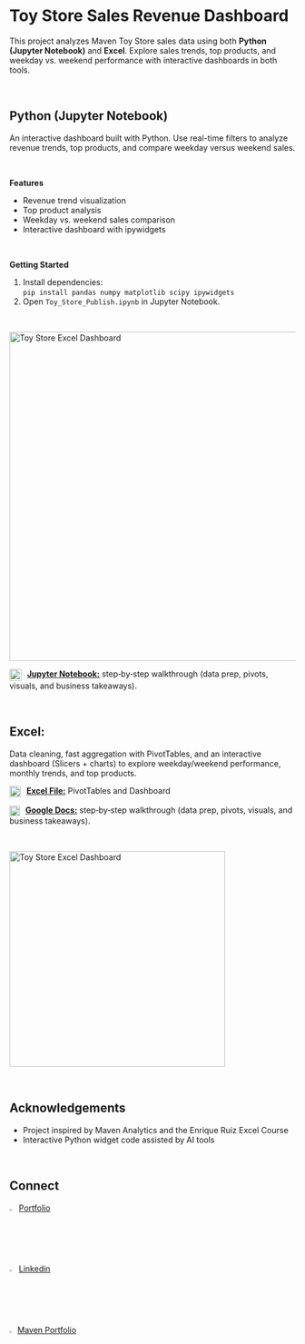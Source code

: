 # Toy Store Sales Revenue Dashboard
This project analyzes Maven Toy Store sales data using both **Python (Jupyter Notebook)** and **Excel**. Explore sales trends, top products, and weekday vs. weekend performance with interactive dashboards in both tools.

<br>

## Python (Jupyter Notebook)

An interactive dashboard built with Python. Use real-time filters to analyze revenue trends, top products, and compare weekday versus weekend sales.

<br>

**Features**
- Revenue trend visualization
- Top product analysis
- Weekday vs. weekend sales comparison
- Interactive dashboard with ipywidgets

<br>

**Getting Started**
1. Install dependencies:  
   `pip install pandas numpy matplotlib scipy ipywidgets`
2. Open `Toy_Store_Publish.ipynb` in Jupyter Notebook.

<br>

<p><img src="https://github.com/user-attachments/assets/457e4624-9000-4246-b35f-8786473c9bfe" alt="Toy Store Excel Dashboard" width="580"></p>

<img src="https://upload.wikimedia.org/wikipedia/commons/thumb/3/38/Jupyter_logo.svg/103px-Jupyter_logo.svg.png" alt="Google Docs" width="21" style="vertical-align:middle; margin-right:6px;"></a> [**Jupyter Notebook:**](https://github.com/atonekaboni/Toy_Store/blob/main/Python/Toy_Store_Publish.ipynb) step‑by‑step walkthrough (data prep, pivots, visuals, and business takeaways).


<br>

## Excel:
Data cleaning, fast aggregation with PivotTables, and an interactive dashboard (Slicers + charts) to explore weekday/weekend performance, monthly trends, and top products.

<img src="https://upload.wikimedia.org/wikipedia/commons/3/34/Microsoft_Office_Excel_%282019%E2%80%93present%29.svg" alt="Google Docs" width="20" style="vertical-align:middle; margin-right:6px;"></a> [**Excel File:**](https://github.com/atonekaboni/Toy_Store/blob/main/Excel/Maven%20Toys%20Dashboard.xlsx) PivotTables and Dashboard

<img src="https://upload.wikimedia.org/wikipedia/commons/e/ec/GDocs_Favicon_Recreation.png" alt="Google Docs" width="18" style="vertical-align:middle; margin-right:6px;"></a> [**Google Docs:**](https://docs.google.com/document/d/1NhvtaXnxcbc3xwRru4Stq_qN87IqSo_fHpozZlbh62Q/) step‑by‑step walkthrough (data prep, pivots, visuals, and business takeaways).

<br>

<p><img src="https://github.com/user-attachments/assets/75d77bec-8cde-43ab-9065-c4989ea02205" alt="Toy Store Excel Dashboard" width="380"></p>

<br>

## Acknowledgements

- Project inspired by Maven Analytics and the Enrique Ruiz Excel Course
- Interactive Python widget code assisted by AI tools

<br>

## Connect
<img src="https://github.githubassets.com/images/modules/logos_page/GitHub-Mark.png" width="2.5%"> [Portfolio](https://atonekaboni.github.io/)
<br><img src="https://content.linkedin.com/content/dam/me/business/en-us/amp/brand-site/v2/bg/LI-Bug.svg.original.svg" width="2.5%"> [Linkedin](https://www.linkedin.com/in/tonekaboni/)
<br><img src="https://framerusercontent.com/images/1mpc8M10X3J323dCmqnRE1itRs.png" width="2%"> [Maven Portfolio](https://mavenshowcase.com/profile/9881d3c0-4031-7020-46f3-98e7d2f7790a)

